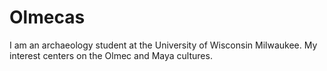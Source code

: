 # Olmecas
I am an archaeology student at the University of Wisconsin Milwaukee.
My interest centers on the Olmec and Maya cultures.
